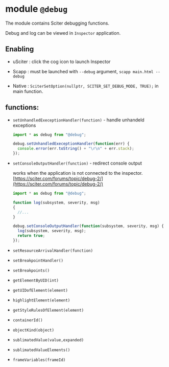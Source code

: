 # module `@debug`

The module contains Sciter debugging functions.

Debug and log can be viewed in `Inspector` application.

## Enabling

- uSciter : click the cog icon to launch Inspector

- Scapp : must be launched with `--debug` argument, `scapp main.html --debug`

- Native : `SciterSetOption(nullptr, SCITER_SET_DEBUG_MODE, TRUE);` in main function.


## functions:

* `setUnhandledExeceptionHandler(function)` - handle unhandeld exceptions

  ```js
  import * as debug from "@debug";

  debug.setUnhandledExeceptionHandler(function(err) {
    console.error(err.toString() + "\r\n" + err.stack);
  });
  ```

* `setConsoleOutputHandler(function)` - redirect console output

  works when the application is not connected to the inspector. [https://sciter.com/forums/topic/debug-2/](https://sciter.com/forums/topic/debug-2/)

  ```js
  import * as debug from "@debug";

  function log(subsystem, severity, msg)
  {
    //...
  }

  debug.setConsoleOutputHandler(function(subsystem, severity, msg) {
    log(subsystem, severity, msg);
    return true;
  });
  ```

* `setResourceArrivalHandler(function)`
* `setBreakpointHandler()`
* `setBreakpoints()`
* `getElementByUID(int)`
* `getUIDofElement(element)`
* `highlightElement(element)`
* `getStyleRulesOfElement(element)`
* `containerId()`
* `objectKind(object)`
* `sublimatedValue(value,expanded)`
* `sublimatedValueElements()`
* `frameVariables(frameId)`

